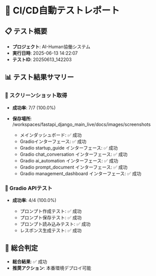 # 🚀 CI/CD自動テストレポート

## 📋 テスト概要
- **プロジェクト**: AI-Human協働システム
- **実行日時**: 2025-06-13 14:22:07
- **テストID**: 20250613_142203

## 📊 テスト結果サマリー

### 📸 スクリーンショット取得
- **成功率**: 7/7 (100.0%)
- **保存場所**: /workspaces/fastapi_django_main_live/docs/images/screenshots

  - メインダッシュボード: ✅ 成功
  - Gradioインターフェース: ✅ 成功
  - Gradio startup_guide インターフェース: ✅ 成功
  - Gradio chat_conversation インターフェース: ✅ 成功
  - Gradio ai_automation インターフェース: ✅ 成功
  - Gradio prompt_document インターフェース: ✅ 成功
  - Gradio management_dashboard インターフェース: ✅ 成功

### 🤖 Gradio APIテスト
- **成功率**: 4/4 (100.0%)

  - プロンプト作成テスト: ✅ 成功
  - プロンプト保存テスト: ✅ 成功
  - プロンプト読み込みテスト: ✅ 成功
  - レスポンス生成テスト: ✅ 成功

## 🎯 総合判定
- **総合結果**: ✅ 成功
- **推奨アクション**: 本番環境デプロイ可能
